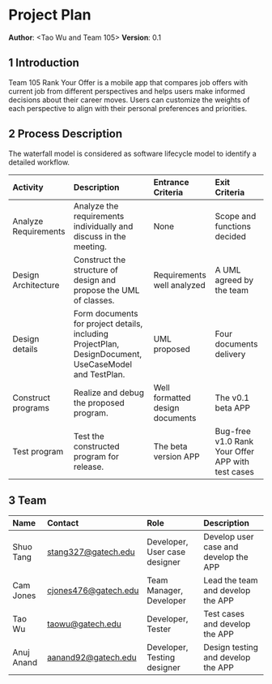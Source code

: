 # Project Plan

**Author**: \<Tao Wu and Team 105\>
**Version**: 0.1

## 1 Introduction

Team 105 Rank Your Offer is a mobile app that compares job offers with current job from different perspectives and helps users make informed decisions about their career moves. Users can customize the weights of each perspective to align with their personal preferences and priorities.

## 2 Process Description
The waterfall model is considered as software lifecycle model to identify a detailed workflow.

| Activity | Description | Entrance Criteria | Exit Criteria
| :------------- | :------------- | :------------- | :------------- | 
|Analyze Requirements|Analyze the requirements individually and discuss in the meeting.|None |Scope and functions decided||
|Design Architecture|Construct the structure of design and propose the UML of classes.|Requirements well analyzed |A UML agreed by the team||
|Design details|Form documents for project details, including ProjectPlan, DesignDocument, UseCaseModel and TestPlan.|UML proposed|Four documents delivery||
|Construct programs|Realize and debug the proposed program.|Well formatted design documents |The v0.1 beta APP||
|Test program|Test the constructed program for release.|The beta version APP |Bug-free v1.0 Rank Your Offer APP with test cases||


## 3 Team

| Name | Contact | Role | Description
| :------------- | :------------- | :------------- | :------------- | 
|  Shuo Tang  | stang327@gatech.edu | Developer, User case designer      | Develop user case and develop the APP||
|  Cam Jones  | cjones476@gatech.edu| Team Manager, Developer      | Lead the team and develop the APP    ||
|  Tao Wu     | taowu@gatech.edu    | Developer, Tester    |  Test cases and develop the APP    ||
|  Anuj Anand | aanand92@gatech.edu | Developer, Testing designer | Design testing and develop the APP    ||

